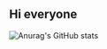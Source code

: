 ## Hi everyone
![Anurag's GitHub stats](https://github-readme-stats.vercel.app/api?username=networs&show_icons=true&theme=buefy)
